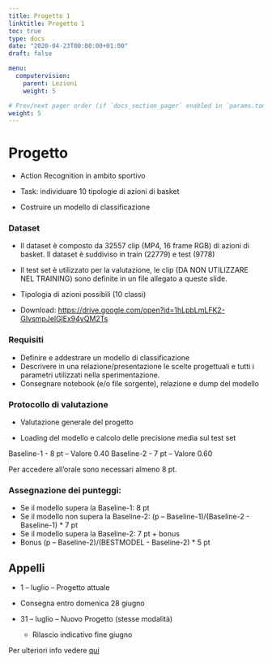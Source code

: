 ```yaml
---
title: Progetto 1
linktitle: Progetto 1
toc: true
type: docs
date: "2020-04-23T00:00:00+01:00"
draft: false

menu:
  computervision:
    parent: Lezioni
    weight: 5

# Prev/next pager order (if `docs_section_pager` enabled in `params.toml`)
weight: 5
---
```


# Progetto

- Action Recognition in ambito sportivo

- Task: individuare 10 tipologie di azioni di basket

- Costruire un modello di classificazione

### Dataset

- Il dataset è composto da 32557 clip (MP4, 16 frame RGB) di azioni di basket. Il dataset è suddiviso in train (22779) e test (9778)

- Il test set è utilizzato per la valutazione, le clip (DA NON UTILIZZARE NEL TRAINING) sono definite in un file allegato a queste slide.

- Tipologia di azioni possibili (10 classi)
- Download: https://drive.google.com/open?id=1hLpbLmLFK2-GIvsmpJelGlEx94yQM2Ts

### Requisiti

- Definire e addestrare un modello di classificazione
- Descrivere in una relazione/presentazione le scelte progettuali e tutti i parametri utilizzati nella sperimentazione.
- Consegnare notebook (e/o file sorgente), relazione e dump del modello

### Protocollo di valutazione 

- Valutazione generale del progetto

- Loading del modello e calcolo delle precisione media sul test set



Baseline-1 - 8 pt – Valore 0.40 Baseline-2 - 7 pt – Valore 0.60

Per accedere all’orale sono necessari almeno 8 pt.

### Assegnazione dei punteggi:

- Se il modello supera la Baseline-1: 8 pt
- Se il modello non supera la Baseline-2: (p – Baseline-1)/(Baseline-2 - Baseline-1) * 7 pt
- Se il modello supera la Baseline-2: 7 pt + bonus
- Bonus (p – Baseline-2)/(BESTMODEL - Baseline-2) * 5 pt

## Appelli

- 1 – luglio – Progetto attuale

- Consegna entro domenica 28 giugno

- 31 – luglio – Nuovo Progetto (stesse modalità) 
  - Rilascio indicativo fine giugno



Per ulteriori info vedere [qui](https://github.com/gmanco/cv_notebooks/tree/master/project_1)


